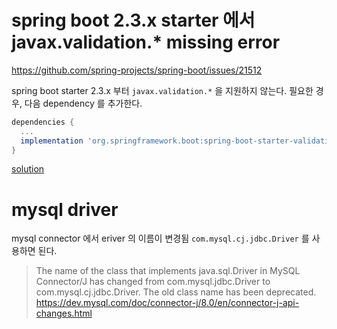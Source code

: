 
# spring boot 2.3.x starter 에서 javax.validation.* missing error
https://github.com/spring-projects/spring-boot/issues/21512

spring boot starter 2.3.x 부터 `javax.validation.*` 을 지원하지 않는다.
필요한 경우, 다음 dependency 를 추가한다.
```groovy
dependencies {
  ...
  implementation 'org.springframework.boot:spring-boot-starter-validation'
}
```
[solution](https://github.com/spring-projects/spring-boot/wiki/Spring-Boot-2.3-Release-Notes#validation-starter-no-longer-included-in-web-starters)


# mysql driver
mysql connector 에서 eriver 의 이름이 변경됨 `com.mysql.cj.jdbc.Driver` 를 사용하면 된다.
> The name of the class that implements java.sql.Driver in MySQL Connector/J has changed from com.mysql.jdbc.Driver to com.mysql.cj.jdbc.Driver. The old class name has been deprecated.  
https://dev.mysql.com/doc/connector-j/8.0/en/connector-j-api-changes.html
